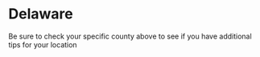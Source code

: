 # Delaware
Be sure to check your specific county above to see if you have additional tips for your location